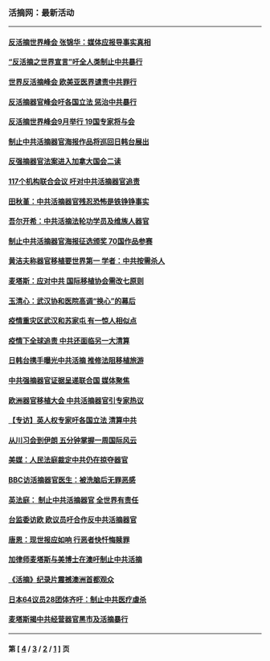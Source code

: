 ### 活摘网：最新活动
---
#### [反活摘世界峰会 张锦华：媒体应报导事实真相](../../pages/nf5883/n13278502.md?10160430) 
#### [“反活摘之世界宣言”吁全人类制止中共暴行](../../pages/nf5883/n13259730.md?10160430) 
#### [世界反活摘峰会 欧美亚医界谴责中共罪行](../../pages/nf5883/n13253550.md?10160430) 
#### [反活摘器官峰会吁各国立法 惩治中共暴行](../../pages/nf5883/n13245052.md?10160430) 
#### [反活摘世界峰会9月举行 19国专家将与会](../../pages/nf5883/n13201492.md?10160430) 
#### [制止中共活摘器官海报作品将巡回日韩台展出](../../pages/nf5883/n13177791.md?10160430) 
#### [反强摘器官法案进入加拿大国会二读](../../pages/nf5883/n13033450.md?10160430) 
#### [117个机构联合会议 吁对中共活摘器官追责](../../pages/nf5883/n12775087.md?10160430) 
#### [田秋堇：中共活摘器官残忍恐怖是铁铮铮事实](../../pages/nf5883/n12702148.md?10160430) 
#### [吾尔开希：中共活摘法轮功学员及维族人器官](../../pages/nf5883/n12693197.md?10160430) 
#### [制止中共活摘器官海报征选颁奖 70国作品参赛](../../pages/nf5883/n12692050.md?10160430) 
#### [黄洁夫称器官移植要世界第一 学者：中共按需杀人](../../pages/nf5883/n12572329.md?10160430) 
#### [麦塔斯：应对中共 国际移植协会需改七原则](../../pages/nf5883/n12514711.md?10160430) 
#### [玉清心：武汉协和医院高调“换心”的幕后](../../pages/nf5883/n12298730.md?10160430) 
#### [疫情重灾区武汉和苏家屯 有一惊人相似点](../../pages/nf5883/n12150824.md?10160430) 
#### [疫情下全球追责 中共还面临另一大清算](../../pages/nf5883/n12070397.md?10160430) 
#### [日韩台携手曝光中共活摘 推修法阻移植旅游](../../pages/nf5883/n11712046.md?10160430) 
#### [中共强摘器官证据呈递联合国 媒体聚焦](../../pages/nf5883/n11546426.md?10160430) 
#### [欧洲器官移植大会 中共活摘器官引专家热议](../../pages/nf5883/n11539095.md?10160430) 
#### [【专访】英人权专家吁各国立法 清算中共](../../pages/nf5883/n11367315.md?10160430) 
#### [从川习会到伊朗 五分钟掌握一周国际风云](../../pages/nf5883/n11338520.md?10160430) 
#### [美媒：人民法庭裁定中共仍在掠夺器官](../../pages/nf5883/n11334897.md?10160430) 
#### [BBC访活摘器官医生：被洗脑后无罪恶感](../../pages/nf5883/n11335935.md?10160430) 
#### [英法庭： 制止中共活摘器官 全世界有责任](../../pages/nf5883/n11330691.md?10160430) 
#### [台监委访欧 欧议员吁合作反中共活摘器官](../../pages/nf5883/n11109190.md?10160430) 
#### [唐恩：现世报应如响 行恶者快忏悔赎罪](../../pages/nf5883/n11104016.md?10160430) 
#### [加律师麦塔斯与美博士在澳吁制止中共活摘](../../pages/nf5883/n10724764.md?10160430) 
#### [《活摘》纪录片震撼澳洲首都观众](../../pages/nf5883/n10722747.md?10160430) 
#### [日本64议员28团体齐吁：制止中共医疗虐杀](../../pages/nf5883/n10587757.md?10160430) 
#### [麦塔斯揭中共经营器官黑市及活摘暴行](../../pages/nf5883/n10442407.md?10160430) 

---
#### 第 [ [4](./4.md?10160430) / [3](./3.md?10160430) / [2](./2.md?10160430) / [1](./1.md?10160430) ] 页
